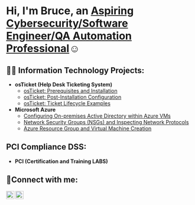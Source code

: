 <h1>Hi, I'm Bruce, an <a href="https://www.linkedin.com/in/bruce-chatman-30b9ab262/">Aspiring Cybersecurity/Software Engineer/QA Automation Professional</a>☺</h1>

<h2>👨‍💻 Information Technology Projects:</h2>

- <b>osTicket (Help Desk Ticketing System)</b>
  - [osTicket: Prerequisites and Installation](https://github.com/BRChatman/osticket-prereqs)
  - [osTicket: Post-Installation Configuration](https://github.com/BRChatman/post-install-config)
  - [osTicket: Ticket Lifecycle Examples](https://github.com/BRChatman/ticket-lifecycle)
- <b>Microsoft Azure</b>
  - [Configuring On-premises Active Directory within Azure VMs](https://github.com/BRChatman/configure-ad)
  - [Network Security Groups (NSGs) and Inspecting Network Protocols](https://github.com/BRChatman/azure-network-protocols)
  - [Azure Resource Group and Virtual Machine Creation](https://github.com/BRChatman/Azure---Resource-Group-and-Virtual-Machine-Creation/tree/main)

 <h2>    PCI Compliance DSS:</h2>

 - <b>PCI (Certification and Training LABS)</b>
<h2>🤳Connect with me:</h2>

[<img align="left" alt="Bruce | LinkedIn" width="22px" src="https://cdn.jsdelivr.net/npm/simple-icons@v3/icons/linkedin.svg" />][linkedin]
[<img align="left" alt="Bruce | Instagram" width="22px" src="https://cdn.jsdelivr.net/npm/simple-icons@v3/icons/instagram.svg" />][Instagram]


[linkedin]: https://linkedin.com/in/bruce-chatman-30b9ab262/
[instagram]: https://www.instagram.com/adventdreamz/
